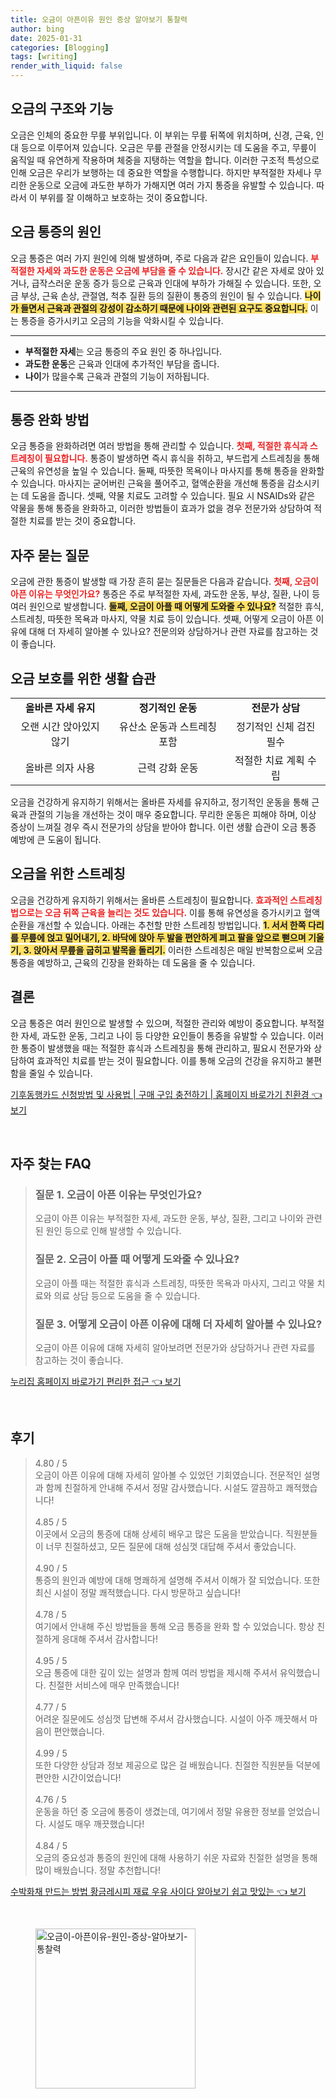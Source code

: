 ```yaml
---
title: 오금이 아픈이유 원인 증상 알아보기 통찰력
author: bing
date: 2025-01-31
categories: [Blogging]
tags: [writing]
render_with_liquid: false
---
```

<h2 id='오금의 구조와 기능'>오금의 구조와 기능</h2>

<p>오금은 인체의 중요한 무릎 부위입니다. 이 부위는 무릎 뒤쪽에 위치하며, 신경, 근육, 인대 등으로 이루어져 있습니다. 오금은 무릎 관절을 안정시키는 데 도움을 주고, 무릎이 움직일 때 유연하게 작용하며 체중을 지탱하는 역할을 합니다. 이러한 구조적 특성으로 인해 오금은 우리가 보행하는 데 중요한 역할을 수행합니다. 하지만 부적절한 자세나 무리한 운동으로 오금에 과도한 부하가 가해지면 여러 가지 통증을 유발할 수 있습니다. 따라서 이 부위를 잘 이해하고 보호하는 것이 중요합니다.</p>

<h2 id='오금 통증의 원인'>오금 통증의 원인</h2>

<p>오금 통증은 여러 가지 원인에 의해 발생하며, 주로 다음과 같은 요인들이 있습니다. <b><span style="color: #ee2323;">부적절한 자세와 과도한 운동은 오금에 부담을 줄 수 있습니다.</span></b> 장시간 같은 자세로 앉아 있거나, 급작스러운 운동 증가 등으로 근육과 인대에 부하가 가해질 수 있습니다. 또한, 오금 부상, 근육 손상, 관절염, 척추 질환 등의 질환이 통증의 원인이 될 수 있습니다. <b><span style="background-color: #ffe066;">나이가 들면서 근육과 관절의 강성이 감소하기 때문에 나이와 관련된 요구도 중요합니다.</span></b> 이는 통증을 증가시키고 오금의 기능을 악화시킬 수 있습니다.</p>

<hr />

<ul>
    <li><b>부적절한 자세</b>는 오금 통증의 주요 원인 중 하나입니다.</li>
    <li><b>과도한 운동</b>은 근육과 인대에 추가적인 부담을 줍니다.</li>
    <li><b>나이</b>가 많을수록 근육과 관절의 기능이 저하됩니다.</li>
</ul>

<hr />

<h2 id='통증 완화 방법'>통증 완화 방법</h2>

<p>오금 통증을 완화하려면 여러 방법을 통해 관리할 수 있습니다. <b><span style="color: #ee2323;">첫째, 적절한 휴식과 스트레칭이 필요합니다.</span></b> 통증이 발생하면 즉시 휴식을 취하고, 부드럽게 스트레칭을 통해 근육의 유연성을 높일 수 있습니다. 둘째, 따뜻한 목욕이나 마사지를 통해 통증을 완화할 수 있습니다. 마사지는 굳어버린 근육을 풀어주고, 혈액순환을 개선해 통증을 감소시키는 데 도움을 줍니다. 셋째, 약물 치료도 고려할 수 있습니다. 필요 시 NSAIDs와 같은 약물을 통해 통증을 완화하고, 이러한 방법들이 효과가 없을 경우 전문가와 상담하여 적절한 치료를 받는 것이 중요합니다.</p>

<h2 id='자주 묻는 질문'>자주 묻는 질문</h2>

<p>오금에 관한 통증이 발생할 때 가장 흔히 묻는 질문들은 다음과 같습니다. <b><span style="color: #ee2323;">첫째, 오금이 아픈 이유는 무엇인가요?</span></b> 통증은 주로 부적절한 자세, 과도한 운동, 부상, 질환, 나이 등 여러 원인으로 발생합니다. <b><span style="background-color: #ffe066;">둘째, 오금이 아플 때 어떻게 도와줄 수 있나요?</span></b> 적절한 휴식, 스트레칭, 따뜻한 목욕과 마사지, 약물 치료 등이 있습니다. 셋째, 어떻게 오금이 아픈 이유에 대해 더 자세히 알아볼 수 있나요? 전문의와 상담하거나 관련 자료를 참고하는 것이 좋습니다.</p>

<h2 id='오금 보호를 위한 생활 습관'>오금 보호를 위한 생활 습관</h2>

<table>
    <tr>
        <td style="text-align: center; height: 17px;"><b>올바른 자세 유지</b></td>
        <td style="text-align: center; height: 17px;"><b>정기적인 운동</b></td>
        <td style="text-align: center; height: 17px;"><b>전문가 상담</b></td>
    </tr>
    <tr>
        <td style="text-align: center; height: 17px;">오랜 시간 앉아있지 않기</td>
        <td style="text-align: center; height: 17px;">유산소 운동과 스트레칭 포함</td>
        <td style="text-align: center; height: 17px;">정기적인 신체 검진 필수</td>
    </tr>
    <tr>
        <td style="text-align: center; height: 17px;">올바른 의자 사용</td>
        <td style="text-align: center; height: 17px;">근력 강화 운동</td>
        <td style="text-align: center; height: 17px;">적절한 치료 계획 수립</td>
    </tr>
</table>

<p>오금을 건강하게 유지하기 위해서는 올바른 자세를 유지하고, 정기적인 운동을 통해 근육과 관절의 기능을 개선하는 것이 매우 중요합니다. 무리한 운동은 피해야 하며, 이상 증상이 느껴질 경우 즉시 전문가의 상담을 받아야 합니다. 이런 생활 습관이 오금 통증 예방에 큰 도움이 됩니다.</p>

<h2 id='오금을 위한 스트레칭'>오금을 위한 스트레칭</h2>

<p>오금을 건강하게 유지하기 위해서는 올바른 스트레칭이 필요합니다. <b><span style="color: #ee2323;">효과적인 스트레칭법으로는 오금 뒤쪽 근육을 늘리는 것도 있습니다.</span></b> 이를 통해 유연성을 증가시키고 혈액 순환을 개선할 수 있습니다. 아래는 추천할 만한 스트레칭 방법입니다. <b><span style="background-color: #ffe066;">1. 서서 한쪽 다리를 무릎에 얹고 밀어내기, 2. 바닥에 앉아 두 발을 편안하게 펴고 팔을 앞으로 뻗으며 기울기, 3. 앉아서 무릎을 굽히고 발목을 돌리기.</span></b> 이러한 스트레칭은 매일 반복함으로써 오금 통증을 예방하고, 근육의 긴장을 완화하는 데 도움을 줄 수 있습니다.</p>

<h2 id='결론'>결론</h2>

<p>오금 통증은 여러 원인으로 발생할 수 있으며, 적절한 관리와 예방이 중요합니다. 부적절한 자세, 과도한 운동, 그리고 나이 등 다양한 요인들이 통증을 유발할 수 있습니다. 이러한 통증이 발생했을 때는 적절한 휴식과 스트레칭을 통해 관리하고, 필요시 전문가와 상담하여 효과적인 치료를 받는 것이 필요합니다. 이를 통해 오금의 건강을 유지하고 불편함을 줄일 수 있습니다.</p>
<p><a class="click-button" title="기후동행카드 신청방법 및 사용법 | 구매 구입 충전하기 | 홈페이지 바로가기 친환경" href="https://yellowplanner.github.io/posts/%EA%B8%B0%ED%9B%84%EB%8F%99%ED%96%89%EC%B9%B4%EB%93%9C-%EC%8B%A0%EC%B2%AD%EB%B0%A9%EB%B2%95-%EB%B0%8F-%EC%82%AC%EC%9A%A9%EB%B2%95-%EA%B5%AC%EB%A7%A4-%EA%B5%AC%EC%9E%85-%EC%B6%A9%EC%A0%84%ED%95%98%EA%B8%B0-%ED%99%88%ED%8E%98%EC%9D%B4%EC%A7%80-%EB%B0%94%EB%A1%9C%EA%B0%80%EA%B8%B0-%EC%B9%9C%ED%99%98%EA%B2%BD/" rel="dofollow">기후동행카드 신청방법 및 사용법 | 구매 구입 충전하기 | 홈페이지 바로가기 친환경 👈 보기</a></p><br>
<h2 id='자주_찾는_FAQ'>자주 찾는 FAQ</h2>
<div itemscope="" itemtype="https://schema.org/FAQPage"> 
<blockquote> 
<div itemscope="" itemprop="mainEntity" itemtype="https://schema.org/Question"> 
<h3 itemprop="name">질문 1. 오금이 아픈 이유는 무엇인가요?</h3> 
<div itemscope="" itemprop="acceptedAnswer" itemtype="https://schema.org/Answer"> 
<span itemprop="text"> 
<p>오금이 아픈 이유는 부적절한 자세, 과도한 운동, 부상, 질환, 그리고 나이와 관련된 원인 등으로 인해 발생할 수 있습니다.</p> 
</span> 
</div> 
</div> 
<div itemscope="" itemprop="mainEntity" itemtype="https://schema.org/Question"> 
<h3 itemprop="name">질문 2. 오금이 아플 때 어떻게 도와줄 수 있나요?</h3> 
<div itemscope="" itemprop="acceptedAnswer" itemtype="https://schema.org/Answer"> 
<span itemprop="text"> 
<p>오금이 아플 때는 적절한 휴식과 스트레칭, 따뜻한 목욕과 마사지, 그리고 약물 치료와 의료 상담 등으로 도움을 줄 수 있습니다.</p> 
</span> 
</div> 
</div> 
<div itemscope="" itemprop="mainEntity" itemtype="https://schema.org/Question"> 
<h3 itemprop="name">질문 3. 어떻게 오금이 아픈 이유에 대해 더 자세히 알아볼 수 있나요?</h3> 
<div itemscope="" itemprop="acceptedAnswer" itemtype="https://schema.org/Answer"> 
<span itemprop="text"> 
<p>오금이 아픈 이유에 대해 자세히 알아보려면 전문가와 상담하거나 관련 자료를 참고하는 것이 좋습니다.</p> 
</span> 
</div> 
</div> 
</blockquote> 
</div>
<p><a class="click-button" title="누리집 홈페이지 바로가기 편리한 접근" href="https://yellowplanner.github.io/posts/%EB%88%84%EB%A6%AC%EC%A7%91-%ED%99%88%ED%8E%98%EC%9D%B4%EC%A7%80-%EB%B0%94%EB%A1%9C%EA%B0%80%EA%B8%B0-%ED%8E%B8%EB%A6%AC%ED%95%9C-%EC%A0%91%EA%B7%BC/" rel="dofollow">누리집 홈페이지 바로가기 편리한 접근 👈 보기</a></p><br>
<h2 id='후기'>후기</h2>
<div itemscope itemtype="https://schema.org/Product">
  <blockquote>
  <div itemprop="review" itemscope itemtype="https://schema.org/Review">
      <div itemprop="reviewRating" itemscope itemtype="https://schema.org/Rating"> <span itemprop="ratingValue">4.80</span> / <span itemprop="bestRating">5</span> </div>
      <span itemprop="reviewBody">오금이 아픈 이유에 대해 자세히 알아볼 수 있었던 기회였습니다. 전문적인 설명과 함께 친절하게 안내해 주셔서 정말 감사했습니다. 시설도 깔끔하고 쾌적했습니다!</span>
  </div>
  <br>
  <div itemprop="review" itemscope itemtype="https://schema.org/Review">
      <div itemprop="reviewRating" itemscope itemtype="https://schema.org/Rating"> <span itemprop="ratingValue">4.85</span> / <span itemprop="bestRating">5</span> </div>
      <span itemprop="reviewBody">이곳에서 오금의 통증에 대해 상세히 배우고 많은 도움을 받았습니다. 직원분들이 너무 친절하셨고, 모든 질문에 대해 성심껏 대답해 주셔서 좋았습니다.</span>
  </div>
  <br>
  <div itemprop="review" itemscope itemtype="https://schema.org/Review">
      <div itemprop="reviewRating" itemscope itemtype="https://schema.org/Rating"> <span itemprop="ratingValue">4.90</span> / <span itemprop="bestRating">5</span> </div>
      <span itemprop="reviewBody">통증의 원인과 예방에 대해 명쾌하게 설명해 주셔서 이해가 잘 되었습니다. 또한 최신 시설이 정말 쾌적했습니다. 다시 방문하고 싶습니다!</span>
  </div>
  <br>
  <div itemprop="review" itemscope itemtype="https://schema.org/Review">
      <div itemprop="reviewRating" itemscope itemtype="https://schema.org/Rating"> <span itemprop="ratingValue">4.78</span> / <span itemprop="bestRating">5</span> </div>
      <span itemprop="reviewBody">여기에서 안내해 주신 방법들을 통해 오금 통증을 완화 할 수 있었습니다. 항상 친절하게 응대해 주셔서 감사합니다!</span>
  </div>
  <br>
  <div itemprop="review" itemscope itemtype="https://schema.org/Review">
      <div itemprop="reviewRating" itemscope itemtype="https://schema.org/Rating"> <span itemprop="ratingValue">4.95</span> / <span itemprop="bestRating">5</span> </div>
      <span itemprop="reviewBody">오금 통증에 대한 깊이 있는 설명과 함께 여러 방법을 제시해 주셔서 유익했습니다. 친절한 서비스에 매우 만족했습니다!</span>
  </div>
  <br>
  <div itemprop="review" itemscope itemtype="https://schema.org/Review">
      <div itemprop="reviewRating" itemscope itemtype="https://schema.org/Rating"> <span itemprop="ratingValue">4.77</span> / <span itemprop="bestRating">5</span> </div>
      <span itemprop="reviewBody">어려운 질문에도 성심껏 답변해 주셔서 감사했습니다. 시설이 아주 깨끗해서 마음이 편안했습니다.</span>
  </div>
  <br>
  <div itemprop="review" itemscope itemtype="https://schema.org/Review">
      <div itemprop="reviewRating" itemscope itemtype="https://schema.org/Rating"> <span itemprop="ratingValue">4.99</span> / <span itemprop="bestRating">5</span> </div>
      <span itemprop="reviewBody">또한 다양한 상담과 정보 제공으로 많은 걸 배웠습니다. 친절한 직원분들 덕분에 편안한 시간이었습니다!</span>
  </div>
  <br>
  <div itemprop="review" itemscope itemtype="https://schema.org/Review">
      <div itemprop="reviewRating" itemscope itemtype="https://schema.org/Rating"> <span itemprop="ratingValue">4.76</span> / <span itemprop="bestRating">5</span> </div>
      <span itemprop="reviewBody">운동을 하던 중 오금에 통증이 생겼는데, 여기에서 정말 유용한 정보를 얻었습니다. 시설도 매우 깨끗했습니다!</span>
  </div>
  <br>
  <div itemprop="review" itemscope itemtype="https://schema.org/Review">
      <div itemprop="reviewRating" itemscope itemtype="https://schema.org/Rating"> <span itemprop="ratingValue">4.84</span> / <span itemprop="bestRating">5</span> </div>
      <span itemprop="reviewBody">오금의 중요성과 통증의 원인에 대해 사용하기 쉬운 자료와 친절한 설명을 통해 많이 배웠습니다. 정말 추천합니다!</span>
  </div>
  </blockquote>
</div>
<p><a class="click-button" title="수박화채 만드는 방법 황금레시피 재료 우유 사이다 알아보기 쉽고 맛있는" href="https://yellowplanner.github.io/posts/%EC%88%98%EB%B0%95%ED%99%94%EC%B1%84-%EB%A7%8C%EB%93%9C%EB%8A%94-%EB%B0%A9%EB%B2%95-%ED%99%A9%EA%B8%88%EB%A0%88%EC%8B%9C%ED%94%BC-%EC%9E%AC%EB%A3%8C-%EC%9A%B0%EC%9C%A0-%EC%82%AC%EC%9D%B4%EB%8B%A4-%EC%95%8C%EC%95%84%EB%B3%B4%EA%B8%B0-%EC%89%BD%EA%B3%A0-%EB%A7%9B%EC%9E%88%EB%8A%94/" rel="dofollow">수박화채 만드는 방법 황금레시피 재료 우유 사이다 알아보기 쉽고 맛있는 👈 보기</a></p><br>
<figure class="image"><img src="https://yellowplanner.github.io/assets/img/thumbnail/오금이-아픈이유-원인-증상-알아보기-통찰력.webp" alt="오금이-아픈이유-원인-증상-알아보기-통찰력" width="256" height="256"></figure>